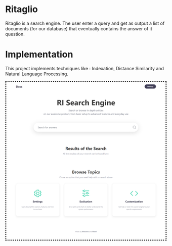 # Ritaglio
Ritaglio is a search engine. The user enter a query and get as output a list of documents (for our database) that eventually contains the answer of it question.
# Implementation
This project implements techniques like : Indexation, Distance Similarity and Natural Language Processing.


<div align="center">
  <img src="https://github.com/DMo-on/Ritaglio/blob/master/Screens/Index.png?raw=true"  style="border-style: dotted;border-color:##0a111c;"></img>
  </div>
